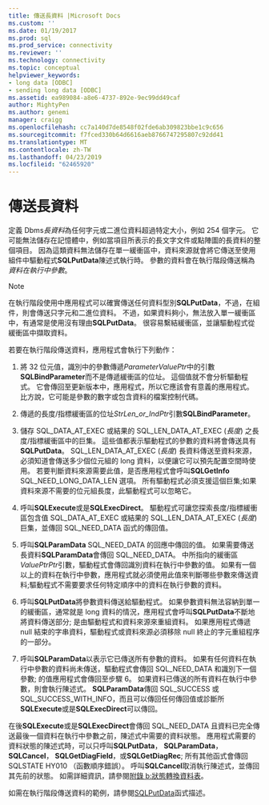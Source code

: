 ```yaml
---
title: 傳送長資料 |Microsoft Docs
ms.custom: ''
ms.date: 01/19/2017
ms.prod: sql
ms.prod_service: connectivity
ms.reviewer: ''
ms.technology: connectivity
ms.topic: conceptual
helpviewer_keywords:
- long data [ODBC]
- sending long data [ODBC]
ms.assetid: ea989084-a8e6-4737-892e-9ec99dd49caf
author: MightyPen
ms.author: genemi
manager: craigg
ms.openlocfilehash: cc7a140d7de8548f02fde6ab309823bbe1c9c656
ms.sourcegitcommit: f7fced330b64d6616aeb8766747295807c92dd41
ms.translationtype: MT
ms.contentlocale: zh-TW
ms.lasthandoff: 04/23/2019
ms.locfileid: "62465920"
---
```

# <a name="sending-long-data"></a>傳送長資料
定義 Dbms*長資料*為任何字元或二進位資料超過特定大小，例如 254 個字元。 它可能無法儲存在記憶體中，例如當項目所表示的長文字文件或點陣圖的長資料的整個項目。 因為這類資料無法儲存在單一緩衝區中，資料來源就會將它傳送至使用組件中驅動程式**SQLPutData**陳述式執行時。 參數的資料會在執行階段傳送稱為*資料在執行中參數*。  
  
> [!NOTE]  
>  在執行階段使用中應用程式可以確實傳送任何資料型別**SQLPutData**，不過，在組件，則會傳送只字元和二進位資料。 不過，如果資料夠小，無法放入單一緩衝區中，有通常是使用沒有理由**SQLPutData**。 很容易繫結緩衝區，並讓驅動程式從緩衝區中擷取資料。  
  
 若要在執行階段傳送資料，應用程式會執行下列動作：  
  
1.  將 32 位元值，識別中的參數傳遞*ParameterValuePtr*中的引數**SQLBindParameter**而不是傳遞緩衝區的位址。 這個值就不會分析驅動程式。 它會傳回至更新版本中，應用程式，所以它應該會有意義的應用程式。 比方說，它可能是參數的數字或包含資料的檔案控制代碼。  
  
2.  傳遞的長度/指標緩衝區的位址*StrLen_or_IndPtr*引數**SQLBindParameter**。  
  
3.  儲存 SQL_DATA_AT_EXEC 或結果的 SQL_LEN_DATA_AT_EXEC (*長度*) 之長度/指標緩衝區中的巨集。 這些值都表示驅動程式的參數的資料將會傳送具有**SQLPutData**。 SQL_LEN_DATA_AT_EXEC (*長度*) 長資料傳送至資料來源，必須知道會傳送多少個位元組的 long 資料，以便讓它可以預先配置空間時使用。 若要判斷資料來源需要此值，是否應用程式會呼叫**SQLGetInfo** SQL_NEED_LONG_DATA_LEN 選項。 所有驅動程式必須支援這個巨集;如果資料來源不需要的位元組長度，此驅動程式可以忽略它。  
  
4.  呼叫**SQLExecute**或是**SQLExecDirect**。 驅動程式可讓您探索長度/指標緩衝區包含值 SQL_DATA_AT_EXEC 或結果的 SQL_LEN_DATA_AT_EXEC (*長度*) 巨集，並傳回 SQL_NEED_DATA 函式的傳回值。  
  
5.  呼叫**SQLParamData** SQL_NEED_DATA 的回應中傳回的值。 如果需要傳送長資料**SQLParamData**會傳回 SQL_NEED_DATA。 中所指向的緩衝區*ValuePtrPtr*引數，驅動程式會傳回識別資料在執行中參數的值。 如果有一個以上的資料在執行中參數，應用程式就必須使用此值來判斷哪些參數來傳送資料;驅動程式不需要要求任何特定順序中的資料在執行參數的資料。  
  
6.  呼叫**SQLPutData**將參數資料傳送給驅動程式。 如果參數資料無法容納到單一的緩衝區，通常就是 long 資料的情況，應用程式會呼叫**SQLPutData**不斷地將資料傳送部分; 是由驅動程式和資料來源來重組資料。 如果應用程式傳遞 null 結束的字串資料，驅動程式或資料來源必須移除 null 終止的字元重組程序的一部分。  
  
7.  呼叫**SQLParamData**以表示它已傳送所有參數的資料。 如果有任何資料在執行中參數的資料尚未傳送，驅動程式會傳回 SQL_NEED_DATA 和識別下一個參數; 的值應用程式會傳回至步驟 6。 如果資料已傳送的所有資料在執行中參數，則會執行陳述式。 **SQLParamData**傳回 SQL_SUCCESS 或 SQL_SUCCESS_WITH_INFO，而且可以傳回任何傳回值或診斷所**SQLExecute**或是**SQLExecDirect**可以傳回。  
  
 在後**SQLExecute**或是**SQLExecDirect**會傳回 SQL_NEED_DATA 且資料已完全傳送最後一個資料在執行中參數之前，陳述式中需要的資料狀態。 應用程式需要的資料狀態的陳述式時，可以只呼叫**SQLPutData**， **SQLParamData**， **SQLCancel**， **SQLGetDiagField**，或**SQLGetDiagRec**; 所有其他函式會傳回 SQLSTATE HY010 （函數順序錯誤）。 呼叫**SQLCancel**取消執行陳述式，並傳回其先前的狀態。 如需詳細資訊，請參閱[附錄 b:狀態轉換資料表](../../../odbc/reference/appendixes/appendix-b-odbc-state-transition-tables.md)。  
  
 如需在執行階段傳送資料的範例，請參閱[SQLPutData](../../../odbc/reference/syntax/sqlputdata-function.md)函式描述。
